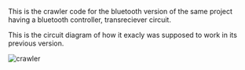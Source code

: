 This is the crawler code for the bluetooth version of the same project having a bluetooth controller, transreciever circuit.

This is the circuit diagram of how it exacly was supposed to work in its previous version.

![crawler](https://user-images.githubusercontent.com/43617730/103100054-e2ab7d80-4636-11eb-8792-62ef722cad40.jpg)
